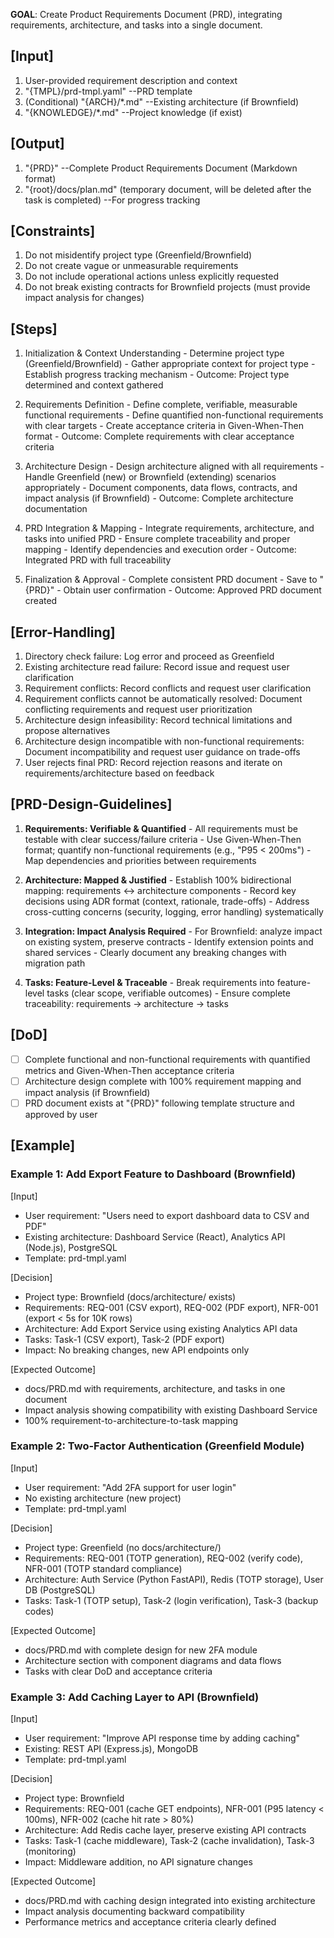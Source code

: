 **GOAL**: Create Product Requirements Document (PRD), integrating requirements, architecture, and tasks into a single document.

## [Input]
  1. User-provided requirement description and context
  2. "{TMPL}/prd-tmpl.yaml" --PRD template
  3. (Conditional) "{ARCH}/*.md" --Existing architecture (if Brownfield)
  4. "{KNOWLEDGE}/*.md" --Project knowledge (if exist)

## [Output]
  1. "{PRD}" --Complete Product Requirements Document (Markdown format)
  2. "{root}/docs/plan.md" (temporary document, will be deleted after the task is completed) --For progress tracking

## [Constraints]
  1. Do not misidentify project type (Greenfield/Brownfield)
  2. Do not create vague or unmeasurable requirements
  3. Do not include operational actions unless explicitly requested
  4. Do not break existing contracts for Brownfield projects (must provide impact analysis for changes)

## [Steps]
  1. Initialization & Context Understanding
    - Determine project type (Greenfield/Brownfield)
    - Gather appropriate context for project type
    - Establish progress tracking mechanism
    - Outcome: Project type determined and context gathered

  2. Requirements Definition
    - Define complete, verifiable, measurable functional requirements
    - Define quantified non-functional requirements with clear targets
    - Create acceptance criteria in Given-When-Then format
    - Outcome: Complete requirements with clear acceptance criteria

  3. Architecture Design
    - Design architecture aligned with all requirements
    - Handle Greenfield (new) or Brownfield (extending) scenarios appropriately
    - Document components, data flows, contracts, and impact analysis (if Brownfield)
    - Outcome: Complete architecture documentation

  4. PRD Integration & Mapping
    - Integrate requirements, architecture, and tasks into unified PRD
    - Ensure complete traceability and proper mapping
    - Identify dependencies and execution order
    - Outcome: Integrated PRD with full traceability

  5. Finalization & Approval
    - Complete consistent PRD document
    - Save to "{PRD}"
    - Obtain user confirmation
    - Outcome: Approved PRD document created

## [Error-Handling]
  1. Directory check failure: Log error and proceed as Greenfield
  2. Existing architecture read failure: Record issue and request user clarification
  3. Requirement conflicts: Record conflicts and request user clarification
  4. Requirement conflicts cannot be automatically resolved: Document conflicting requirements and request user prioritization
  5. Architecture design infeasibility: Record technical limitations and propose alternatives
  6. Architecture design incompatible with non-functional requirements: Document incompatibility and request user guidance on trade-offs
  7. User rejects final PRD: Record rejection reasons and iterate on requirements/architecture based on feedback

## [PRD-Design-Guidelines]
  1. **Requirements: Verifiable & Quantified**
    - All requirements must be testable with clear success/failure criteria
    - Use Given-When-Then format; quantify non-functional requirements (e.g., "P95 < 200ms")
    - Map dependencies and priorities between requirements
  
  2. **Architecture: Mapped & Justified**
    - Establish 100% bidirectional mapping: requirements ↔ architecture components
    - Record key decisions using ADR format (context, rationale, trade-offs)
    - Address cross-cutting concerns (security, logging, error handling) systematically
  
  3. **Integration: Impact Analysis Required**
    - For Brownfield: analyze impact on existing system, preserve contracts
    - Identify extension points and shared services
    - Clearly document any breaking changes with migration path
  
  4. **Tasks: Feature-Level & Traceable**
    - Break requirements into feature-level tasks (clear scope, verifiable outcomes)
    - Ensure complete traceability: requirements → architecture → tasks

## [DoD]
  - [ ] Complete functional and non-functional requirements with quantified metrics and Given-When-Then acceptance criteria
  - [ ] Architecture design complete with 100% requirement mapping and impact analysis (if Brownfield)
  - [ ] PRD document exists at "{PRD}" following template structure and approved by user

## [Example]

### Example 1: Add Export Feature to Dashboard (Brownfield)
[Input]
- User requirement: "Users need to export dashboard data to CSV and PDF"
- Existing architecture: Dashboard Service (React), Analytics API (Node.js), PostgreSQL
- Template: prd-tmpl.yaml

[Decision]
- Project type: Brownfield (docs/architecture/ exists)
- Requirements: REQ-001 (CSV export), REQ-002 (PDF export), NFR-001 (export < 5s for 10K rows)
- Architecture: Add Export Service using existing Analytics API data
- Tasks: Task-1 (CSV export), Task-2 (PDF export)
- Impact: No breaking changes, new API endpoints only

[Expected Outcome]
- docs/PRD.md with requirements, architecture, and tasks in one document
- Impact analysis showing compatibility with existing Dashboard Service
- 100% requirement-to-architecture-to-task mapping

### Example 2: Two-Factor Authentication (Greenfield Module)
[Input]
- User requirement: "Add 2FA support for user login"
- No existing architecture (new project)
- Template: prd-tmpl.yaml

[Decision]
- Project type: Greenfield (no docs/architecture/)
- Requirements: REQ-001 (TOTP generation), REQ-002 (verify code), NFR-001 (TOTP standard compliance)
- Architecture: Auth Service (Python FastAPI), Redis (TOTP storage), User DB (PostgreSQL)
- Tasks: Task-1 (TOTP setup), Task-2 (login verification), Task-3 (backup codes)

[Expected Outcome]
- docs/PRD.md with complete design for new 2FA module
- Architecture section with component diagrams and data flows
- Tasks with clear DoD and acceptance criteria

### Example 3: Add Caching Layer to API (Brownfield)
[Input]
- User requirement: "Improve API response time by adding caching"
- Existing: REST API (Express.js), MongoDB
- Template: prd-tmpl.yaml

[Decision]
- Project type: Brownfield
- Requirements: REQ-001 (cache GET endpoints), NFR-001 (P95 latency < 100ms), NFR-002 (cache hit rate > 80%)
- Architecture: Add Redis cache layer, preserve existing API contracts
- Tasks: Task-1 (cache middleware), Task-2 (cache invalidation), Task-3 (monitoring)
- Impact: Middleware addition, no API signature changes

[Expected Outcome]
- docs/PRD.md with caching design integrated into existing architecture
- Impact analysis documenting backward compatibility
- Performance metrics and acceptance criteria clearly defined

